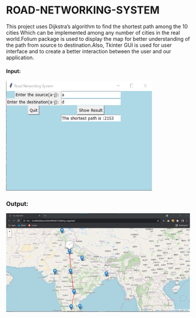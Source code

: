 # ROAD-NETWORKING-SYSTEM

This project uses Dijkstra’s algorithm to find the shortest path among the 10 cities Which can be implemented among any number of cities in the real world.Folium package is used to display the map for better understanding of the path from source to destination.Also, Tkinter GUI is used for user interface and to create a better interaction between the user and our application.

#### Input:
<img src="https://github.com/gayathri1462/Road-Networking-System/blob/master/images/page.png?raw=true.type" width="400" height="300">

### Output:

![alt text](https://github.com/gayathri1462/Road-Networking-System/blob/master/images/output.png?raw=true)
